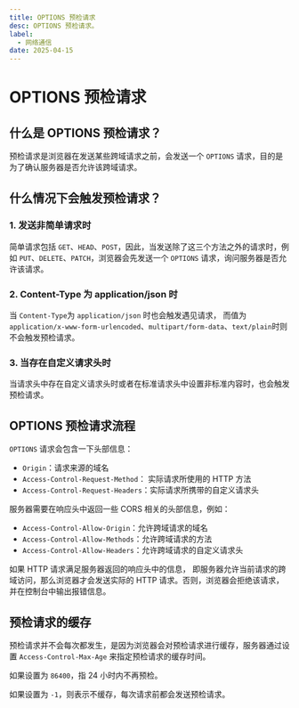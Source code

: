 ```yaml
---
title: OPTIONS 预检请求
desc: OPTIONS 预检请求。
label:
  - 网络通信
date: 2025-04-15
---
```


# OPTIONS 预检请求

## 什么是 OPTIONS 预检请求？

预检请求是浏览器在发送某些跨域请求之前，会发送一个 `OPTIONS` 请求，目的是为了确认服务器是否允许该跨域请求。

## 什么情况下会触发预检请求？

### 1. 发送非简单请求时

简单请求包括 `GET`、`HEAD`、`POST`，因此，当发送除了这三个方法之外的请求时，例如 `PUT`、`DELETE`、`PATCH`，浏览器会先发送一个 `OPTIONS` 请求，询问服务器是否允许该请求。

### 2. Content-Type 为 application/json 时

当 `Content-Type`为 `application/json` 时也会触发遇见请求， 而值为 `application/x-www-form-urlencoded`、`multipart/form-data`、`text/plain`时则不会触发预检请求。

### 3. 当存在自定义请求头时

当请求头中存在自定义请求头时或者在标准请求头中设置非标准内容时，也会触发预检请求。

## OPTIONS 预检请求流程

`OPTIONS` 请求会包含一下头部信息：

- `Origin`：请求来源的域名
- `Access-Control-Request-Method`： 实际请求所使用的 HTTP 方法
- `Access-Control-Request-Headers`：实际请求所携带的自定义请求头

服务器需要在响应头中返回一些 CORS 相关的头部信息，例如：

- `Access-Control-Allow-Origin`：允许跨域请求的域名
- `Access-Control-Allow-Methods`：允许跨域请求的方法
- `Access-Control-Allow-Headers`：允许跨域请求的自定义请求头

如果 HTTP 请求满足服务器返回的响应头中的信息， 即服务器允许当前请求的跨域访问，那么浏览器才会发送实际的 HTTP 请求。否则，浏览器会拒绝该请求，并在控制台中输出报错信息。

## 预检请求的缓存

预检请求并不会每次都发生，是因为浏览器会对预检请求进行缓存，服务器通过设置 `Access-Control-Max-Age` 来指定预检请求的缓存时间。

如果设置为 `86400`，指 24 小时内不再预检。

如果设置为 `-1`，则表示不缓存，每次请求前都会发送预检请求。
